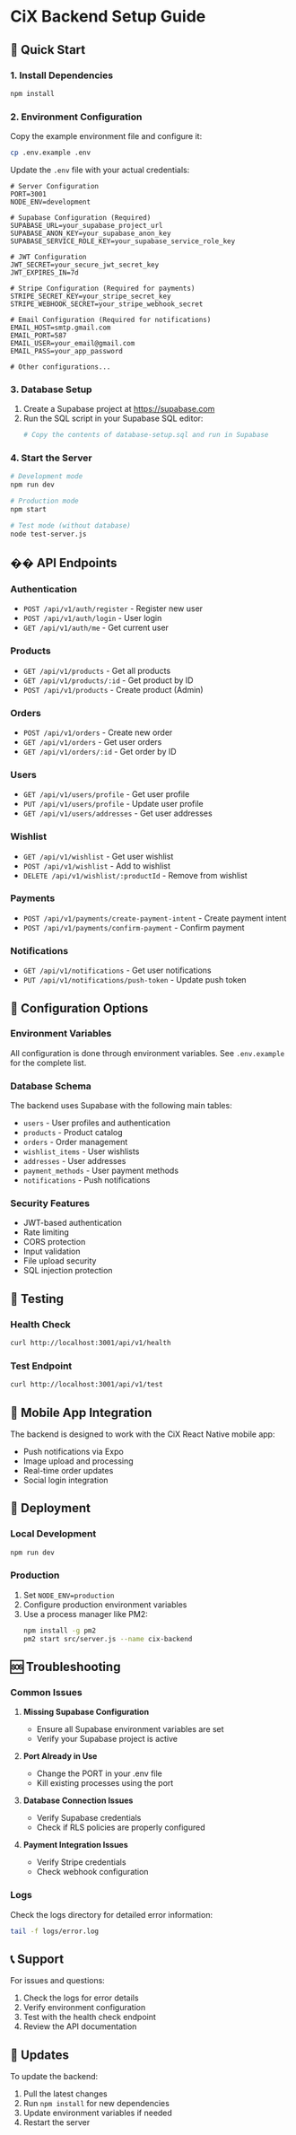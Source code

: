 # CiX Backend Setup Guide

## 🚀 Quick Start

### 1. Install Dependencies
```bash
npm install
```

### 2. Environment Configuration
Copy the example environment file and configure it:
```bash
cp .env.example .env
```

Update the `.env` file with your actual credentials:
```env
# Server Configuration
PORT=3001
NODE_ENV=development

# Supabase Configuration (Required)
SUPABASE_URL=your_supabase_project_url
SUPABASE_ANON_KEY=your_supabase_anon_key
SUPABASE_SERVICE_ROLE_KEY=your_supabase_service_role_key

# JWT Configuration
JWT_SECRET=your_secure_jwt_secret_key
JWT_EXPIRES_IN=7d

# Stripe Configuration (Required for payments)
STRIPE_SECRET_KEY=your_stripe_secret_key
STRIPE_WEBHOOK_SECRET=your_stripe_webhook_secret

# Email Configuration (Required for notifications)
EMAIL_HOST=smtp.gmail.com
EMAIL_PORT=587
EMAIL_USER=your_email@gmail.com
EMAIL_PASS=your_app_password

# Other configurations...
```

### 3. Database Setup
1. Create a Supabase project at https://supabase.com
2. Run the SQL script in your Supabase SQL editor:
   ```bash
   # Copy the contents of database-setup.sql and run in Supabase
   ```

### 4. Start the Server
```bash
# Development mode
npm run dev

# Production mode
npm start

# Test mode (without database)
node test-server.js
```

## �� API Endpoints

### Authentication
- `POST /api/v1/auth/register` - Register new user
- `POST /api/v1/auth/login` - User login
- `GET /api/v1/auth/me` - Get current user

### Products
- `GET /api/v1/products` - Get all products
- `GET /api/v1/products/:id` - Get product by ID
- `POST /api/v1/products` - Create product (Admin)

### Orders
- `POST /api/v1/orders` - Create new order
- `GET /api/v1/orders` - Get user orders
- `GET /api/v1/orders/:id` - Get order by ID

### Users
- `GET /api/v1/users/profile` - Get user profile
- `PUT /api/v1/users/profile` - Update user profile
- `GET /api/v1/users/addresses` - Get user addresses

### Wishlist
- `GET /api/v1/wishlist` - Get user wishlist
- `POST /api/v1/wishlist` - Add to wishlist
- `DELETE /api/v1/wishlist/:productId` - Remove from wishlist

### Payments
- `POST /api/v1/payments/create-payment-intent` - Create payment intent
- `POST /api/v1/payments/confirm-payment` - Confirm payment

### Notifications
- `GET /api/v1/notifications` - Get user notifications
- `PUT /api/v1/notifications/push-token` - Update push token

## 🔧 Configuration Options

### Environment Variables
All configuration is done through environment variables. See `.env.example` for the complete list.

### Database Schema
The backend uses Supabase with the following main tables:
- `users` - User profiles and authentication
- `products` - Product catalog
- `orders` - Order management
- `wishlist_items` - User wishlists
- `addresses` - User addresses
- `payment_methods` - User payment methods
- `notifications` - Push notifications

### Security Features
- JWT-based authentication
- Rate limiting
- CORS protection
- Input validation
- File upload security
- SQL injection protection

## 🧪 Testing

### Health Check
```bash
curl http://localhost:3001/api/v1/health
```

### Test Endpoint
```bash
curl http://localhost:3001/api/v1/test
```

## 📱 Mobile App Integration

The backend is designed to work with the CiX React Native mobile app:
- Push notifications via Expo
- Image upload and processing
- Real-time order updates
- Social login integration

## 🚀 Deployment

### Local Development
```bash
npm run dev
```

### Production
1. Set `NODE_ENV=production`
2. Configure production environment variables
3. Use a process manager like PM2:
   ```bash
   npm install -g pm2
   pm2 start src/server.js --name cix-backend
   ```

## 🆘 Troubleshooting

### Common Issues

1. **Missing Supabase Configuration**
   - Ensure all Supabase environment variables are set
   - Verify your Supabase project is active

2. **Port Already in Use**
   - Change the PORT in your .env file
   - Kill existing processes using the port

3. **Database Connection Issues**
   - Verify Supabase credentials
   - Check if RLS policies are properly configured

4. **Payment Integration Issues**
   - Verify Stripe credentials
   - Check webhook configuration

### Logs
Check the logs directory for detailed error information:
```bash
tail -f logs/error.log
```

## 📞 Support

For issues and questions:
1. Check the logs for error details
2. Verify environment configuration
3. Test with the health check endpoint
4. Review the API documentation

## 🔄 Updates

To update the backend:
1. Pull the latest changes
2. Run `npm install` for new dependencies
3. Update environment variables if needed
4. Restart the server
